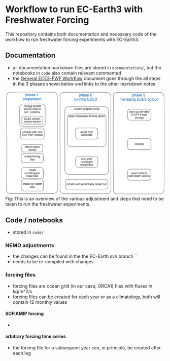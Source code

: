 # Workflow to run EC-Earth3 with Freshwater Forcing
This repository contains both documentation and necessary code of the workflow to run freshwater forcing experiments with EC-Earth3. 

## Documentation
- all documentation markdown files are stored in `documentation/`, but the notebooks in `code` also contain relevant commented
- the [General ECE3-FWF Workflow](<documentation/ECE3-FWF_workflow.md>) document goes through the all steps in the 3 phases shown below and links to the other markdown notes

![](documentation/workflow_overview.excalidraw.png)\
Fig: This is an overview of the various adjustment and steps that need to be taken to run the freshwater experiments.

## Code / notebooks
- stored in `code/`

### NEMO adjustments
- the changes can be found in the the EC-Earth svn branch ``
- needs to be re-compiled with changes

### forcing files
- forcing files are ocean grid (in our case, ORCA1) files with fluxes in kg/m^2/s
- forcing files can be created for each year or as a climatology, both will contain 12 monthly values

#### SOFIAMIP forcing
- 

#### arbitrary forcing time series
- the forcing file for a subsequent year can, in principle, be created after each leg